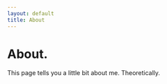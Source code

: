 ```yaml
---
layout: default
title: About
---
```

# About.

This page tells you a little bit about me. Theoretically.